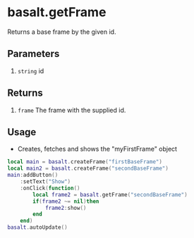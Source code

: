 
# basalt.getFrame

Returns a base frame by the given id.

## Parameters

1. `string` id

## Returns

1. `frame` The frame with the supplied id.

## Usage

* Creates, fetches and shows the "myFirstFrame" object

```lua
local main = basalt.createFrame("firstBaseFrame")
local main2 = basalt.createFrame("secondBaseFrame")
main:addButton()
    :setText("Show")
    :onClick(function()
        local frame2 = basalt.getFrame("secondBaseFrame")
        if(frame2 ~= nil)then
            frame2:show()
        end
    end)
basalt.autoUpdate()
```
